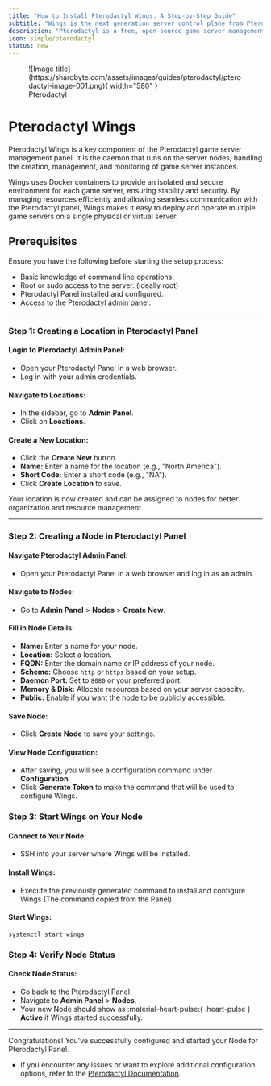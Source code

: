 ```yaml
---
title: "How to Install Pterodactyl Wings: A Step-by-Step Guide"
subtitle: "Wings is the next generation server control plane from Pterodactyl."
description: "Pterodactyl is a free, open-source game server management panel built with PHP, React, and Go. Designed with security in mind, Pterodactyl runs all game servers in isolated Docker containers while exposing a beautiful and intuitive UI to end users."
icon: simple/pterodactyl
status: new
---
```


<figure markdown>
  ![Image title](https://shardbyte.com/assets/images/guides/pterodactyl/pterodactyl-image-001.png){ width="580" }
  <figcaption>Pterodactyl</figcaption>
</figure>

# **Pterodactyl Wings**

Pterodactyl Wings is a key component of the Pterodactyl game server management panel. It is the daemon that runs on the server nodes, handling the creation, management, and monitoring of game server instances.

Wings uses Docker containers to provide an isolated and secure environment for each game server, ensuring stability and security. By managing resources efficiently and allowing seamless communication with the Pterodactyl panel, Wings makes it easy to deploy and operate multiple game servers on a single physical or virtual server.

## **Prerequisites**

Ensure you have the following before starting the setup process:

- Basic knowledge of command line operations.
- Root or sudo access to the server. (ideally root)
- Pterodactyl Panel installed and configured.
- Access to the Pterodactyl admin panel.

---

### **Step 1: Creating a Location in Pterodactyl Panel**

#### **Login to Pterodactyl Admin Panel:**

- Open your Pterodactyl Panel in a web browser.
- Log in with your admin credentials.

#### **Navigate to Locations:**

- In the sidebar, go to **Admin Panel**.
- Click on **Locations**.

#### **Create a New Location:**

- Click the **Create New** button.
- **Name:** Enter a name for the location (e.g., "North America").
- **Short Code:** Enter a short code (e.g., "NA").
- Click **Create Location** to save.

Your location is now created and can be assigned to nodes for better organization and resource management.

---

### **Step 2: Creating a Node in Pterodactyl Panel**

#### **Navigate Pterodactyl Admin Panel:**

- Open your Pterodactyl Panel in a web browser and log in as an admin.

#### **Navigate to Nodes:**

- Go to **Admin Panel** > **Nodes** > **Create New**.

#### **Fill in Node Details:**

- **Name:** Enter a name for your node.
- **Location:** Select a location.
- **FQDN:** Enter the domain name or IP address of your node.
- **Scheme:** Choose `http` or `https` based on your setup.
- **Daemon Port:** Set to `8080` or your preferred port.
- **Memory & Disk:** Allocate resources based on your server capacity.
- **Public:** Enable if you want the node to be publicly accessible.

#### **Save Node:**

- Click **Create Node** to save your settings.

#### **View Node Configuration:**

- After saving, you will see a configuration command under **Configuration**.
- Click **Generate Token** to make the command that will be used to configure Wings.

### **Step 3: Start Wings on Your Node**

#### **Connect to Your Node:**

- SSH into your server where Wings will be installed.

#### **Install Wings:**

- Execute the previously generated command to install and configure Wings (The command copied from the Panel).

#### **Start Wings:**

``` { .bash .copy title="Start Wings using the following command:" }
systemctl start wings
```

### **Step 4: Verify Node Status**

#### **Check Node Status:**

- Go back to the Pterodactyl Panel.
- Navigate to **Admin Panel** > **Nodes**.
- Your new Node should show as :material-heart-pulse:{ .heart-pulse } **Active** if Wings started successfully.

---

Congratulations! You've successfully configured and started your Node for Pterodactyl Panel.

- If you encounter any issues or want to explore additional configuration options, refer to the [Pterodactyl Documentation](https://pterodactyl.io/wings/1.0/installing.html).
